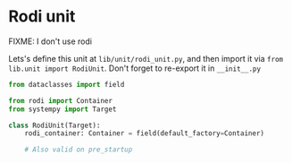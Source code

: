 # Rodi unit

FIXME: I don't use rodi

Lets's define this unit at `lib/unit/rodi_unit.py`, and then import it via
`from lib.unit import RodiUnit`. Don't forget to re-export it in `__init__.py`

```python
from dataclasses import field

from rodi import Container
from systempy import Target

class RodiUnit(Target):
    rodi_container: Container = field(default_factory=Container)

    # Also valid on pre_startup
```

